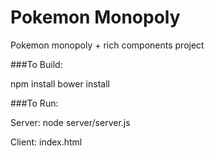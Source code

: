 # Pokemon Monopoly
Pokemon monopoly + rich components project

###To Build:

npm install
bower install


###To Run:

  Server:
    node server/server.js
  
  Client:
    index.html
